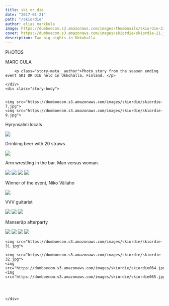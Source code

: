 ```yaml
---
title: ski or die
date: "2017-01-21"
path: "/skiordie"
author: elias markkula
image: https://dumboecom.s3.amazonaws.com/images/thumbnails/skiordie-21.jpg
cover: https://dumboecom.s3.amazonaws.com/images/skiordie/skiordie-21.jpg
description: Two big nights in Ukkohalla
---
```


<div class="story">
    <div class="story-meta">
        <p>PHOTOS</p>
        <p class="story-meta__author">MARC CULA</p>
        
        
        <p class="story-meta__author">Photo story from the season ending event SKI OR DIE held in Ukkohalla, Finland. </p>
        
    </div>
    <div class="story-body">
    

    <img src="https://dumboecom.s3.amazonaws.com/images/skiordie/skiordie-7.jpg">
    <img src="https://dumboecom.s3.amazonaws.com/images/skiordie/skiordie-9.jpg">
  <p class="photo-caption">Hyrynsalmi locals</p>
    <img src="https://dumboecom.s3.amazonaws.com/images/skiordie/skiordie-3.jpg">
    <p class="photo-caption">Drinking beer with 20 straws</p>
    <img src="https://dumboecom.s3.amazonaws.com/images/skiordie/skiordie-4.jpg">
    <p class="photo-caption">Arm wrestling in the bar. Man versus woman.</p>
    <img src="https://dumboecom.s3.amazonaws.com/images/skiordie/skiordie-5.jpg">
    <img src="https://dumboecom.s3.amazonaws.com/images/skiordie/skiordie-6.jpg">
    <img src="https://dumboecom.s3.amazonaws.com/images/skiordie/skiordie-8.jpg">
    <img src="https://dumboecom.s3.amazonaws.com/images/skiordie/skiordie-15.jpg">
    <p class="photo-caption">Winner of the event, Niko Väliaho</p>
    <img src="https://dumboecom.s3.amazonaws.com/images/skiordie/skiordie-14.jpg">
    <p class="photo-caption">VVV guitarist</p>
    <img src="https://dumboecom.s3.amazonaws.com/images/skiordie/skiordie-13.jpg">
    <img src="https://dumboecom.s3.amazonaws.com/images/skiordie/skiordie-17.jpg">
    <img src="https://dumboecom.s3.amazonaws.com/images/skiordie/skiordie-2.jpg">
    <p class="photo-caption">Manseräp afterparty</p>
    <img src="https://dumboecom.s3.amazonaws.com/images/skiordie/skiordie081.jpg">
    <img src="https://dumboecom.s3.amazonaws.com/images/skiordie/skiordie-27.jpg">
    <img src="https://dumboecom.s3.amazonaws.com/images/skiordie/skiordie-19.jpg">
    <img src="https://dumboecom.s3.amazonaws.com/images/skiordie/skiordie072.jpg">
    
    <img src="https://dumboecom.s3.amazonaws.com/images/skiordie/skiordie-31.jpg">
   
    <img src="https://dumboecom.s3.amazonaws.com/images/skiordie/skiordie-32.jpg">
    <img src="https://dumboecom.s3.amazonaws.com/images/skiordie/skiordie064.jpg">
    <img src="https://dumboecom.s3.amazonaws.com/images/skiordie/skiordie065.jpg">
    
    
   
       
    </div>
</div>
